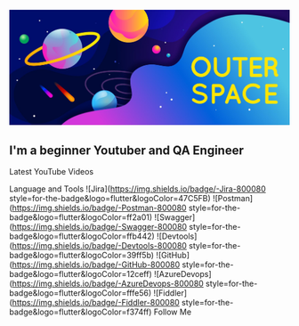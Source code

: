 [![Header](https://github.com/SpaceEngineer-RU/SpaceEngineer-RU/blob/main/assets/2163944.jpg)](https://www.youtube.com/@crossoutbangog)

## I'm a beginner Youtuber and QA Engineer

Latest YouTube Videos

Language and Tools
![Jira](https://img.shields.io/badge/-Jira-800080
style=for-the-badge&logo=flutter&logoColor=47C5FB)
![Postman](https://img.shields.io/badge/-Postman-800080
style=for-the-badge&logo=flutter&logoColor=ff2a01)
![Swagger](https://img.shields.io/badge/-Swagger-800080
style=for-the-badge&logo=flutter&logoColor=ffb442)
![Devtools](https://img.shields.io/badge/-Devtools-800080
style=for-the-badge&logo=flutter&logoColor=39ff5b)
![GitHub](https://img.shields.io/badge/-GitHub-800080
style=for-the-badge&logo=flutter&logoColor=12ceff)
![AzureDevops](https://img.shields.io/badge/-AzureDevops-800080
style=for-the-badge&logo=flutter&logoColor=fffe56)
![Fiddler](https://img.shields.io/badge/-Fiddler-800080
style=for-the-badge&logo=flutter&logoColor=f374ff)
Follow Me